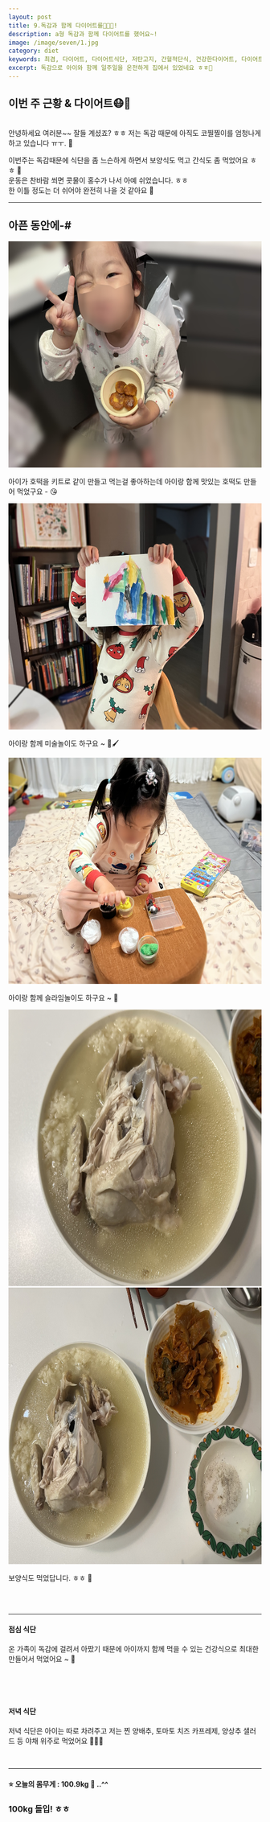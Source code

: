 ```yaml
---
layout: post
title: 9.독감과 함께 다이어트를🪩🕺🏻!
description: a형 독감과 함께 다이어트를 했어요~!
image: /image/seven/1.jpg
category: diet
keywords: 최겸, 다이어트, 다이어트식단, 저탄고지, 간헐적단식, 건강한다이어트, 다이어트과학, 과학적 다이어트, 고혈압, 당뇨, 합병증, 공황장애, 독감, a형 독감, 아이 독감, 아기 독감, 독감 백신, 코미플루, 타미플루, 페라미플루, 고열, 수액
excerpt: 독감으로 아이와 함께 일주일을 온전하게 집에서 있었네요 ㅎㅎ🥰
---
```


<h2 class="posth2"> 이번 주 근황 & 다이어트😷🏃 </h2>
<br>
안녕하세요 여러분~~   
잘들 계셨죠? ㅎㅎ   
저는 독감 때문에 아직도 코찔찔이를 엄청나게 하고 있습니다 ㅠㅜ. 🤧

이번주는 독감때문에 식단을 좀 느슨하게 하면서 보양식도 먹고 간식도 좀 먹었어요 ㅎㅎ 🍫  
운동은 찬바람 쐬면 콧물이 홍수가 나서 아예 쉬었습니다. ㅎㅎ  
한 이틀 정도는 더 쉬어야 완전히 나을 것 같아요 🥰

<hr>

## 아픈 동안에-#

<img class="vertical" src="/image/seven/1.jpg" style="height:450px;">   
   
아이가 호떡을 키트로 같이 만들고 먹는걸 좋아하는데 아이랑 함께 맛있는 호떡도 만들어 먹었구요 - 😘   
   
<img class="vertical" src="/image/seven/4.jpg" style="height:450px;">   
   
아이랑 함께 미술놀이도 하구요 ~ 🎨🖌️   
   
<img class="vertical" src="/image/seven/5.jpg" style="height:450px;">   
   
아이랑 함께 슬라임놀이도 하구요 ~ 🫠   
   
<img class="vertical" src="/image/seven/3.jpg" style="height:550px;">

<img class="vertical" src="/image/seven/2.jpg" style="height:550px;">   
   
보양식도 먹었답니다. ㅎㅎ  🍖
   
<br>
<br>
<hr>

#### 점심 식단

온 가족이 독감에 걸려서 아팠기 때문에 아이까지 함께 먹을 수 있는 건강식으로 최대한 만들어서 먹었어요 ~ 🥰

<br>
<br>
<br>

#### 저녁 식단

저녁 식단은 아이는 따로 차려주고 저는 찐 양배추, 토마토 치즈 카프레제, 양상추 샐러드 등 야채 위주로 먹었어요 🥬🥗🥕

<br>

<hr>

#### ⭐️ 오늘의 몸무게 : 100.9kg 🤒 ..^^

### 100kg 돌입! ㅎㅎ

<br>
